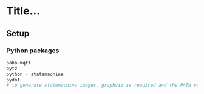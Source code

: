 # Title...

## Setup

### Python packages

```python
paho-mqtt
pytz
python - statemachine
pydot
# to generate statemachine images, graphviz is required and the PATH variable must be set
```